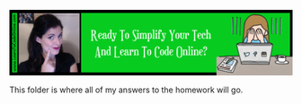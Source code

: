 <a href='https://www.learntocodeonline.com/'><img src='https://github.com/ProsperousHeart/TrainingUsingJupyter/blob/master/IMGs/learn-to-code-online.png?raw=true'></a>

This folder is where all of my answers to the homework will go.